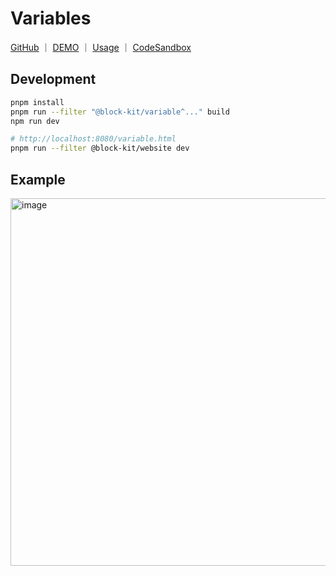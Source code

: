# Variables

<p>
<a href="https://github.com/WindRunnerMax/BlockKit/tree/master/examples/variable">GitHub</a>
<span>｜</span>
<a href="https://windrunnermax.github.io/BlockKit/variable.html">DEMO</a>
<span>｜</span>
<a href="https://github.com/WindRunnerMax/BlockKit/tree/master/examples/website/src/variable">Usage</a>
<span>｜</span>
<a href="https://codesandbox.io/p/devbox/cycrdf">CodeSandbox</a>
</p>

## Development

```bash
pnpm install
pnpm run --filter "@block-kit/variable^..." build
npm run dev 
```

```bash
# http://localhost:8080/variable.html
pnpm run --filter @block-kit/website dev
```

## Example

<img width="1808" height="588" alt="image" src="https://github.com/user-attachments/assets/d5644d50-7f26-434f-959e-ccec6b4fdaab" />
